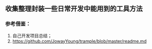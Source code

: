 ## 收集整理封装一些日常开发中能用到的工具方法


### 参考借鉴：
1. 自己开发项目总结；
2. https://github.com/JowayYoung/trample/blob/master/readme.md